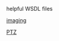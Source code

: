 helpful WSDL files

[imaging](https://www.onvif.org/ver20/imaging/wsdl/imaging.wsdl)

[PTZ](https://www.onvif.org/ver20/ptz/wsdl/ptz.wsdl)
